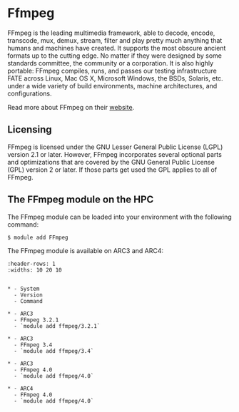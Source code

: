 # Ffmpeg

FFmpeg is the leading multimedia framework, able to decode, encode, transcode, mux, demux, stream, filter and play pretty much anything that humans and machines have created. It supports the most obscure ancient formats up to the cutting edge. No matter if they were designed by some standards committee, the community or a corporation. It is also highly portable: FFmpeg compiles, runs, and passes our testing infrastructure FATE across Linux, Mac OS X, Microsoft Windows, the BSDs, Solaris, etc. under a wide variety of build environments, machine architectures, and configurations.

Read more about FFmpeg on their [website](http://www.ffmpeg.org/).



## Licensing 

FFmpeg is licensed under the GNU Lesser General Public License (LGPL) version 2.1 or later. However, FFmpeg incorporates several optional parts and optimizations that are covered by the GNU General Public License (GPL) version 2 or later. If those parts get used the GPL applies to all of FFmpeg.



## The FFmpeg module on the HPC

The FFmpeg module can be loaded into your environment with the following command:

```bash
$ module add FFmpeg
```

The FFmpeg module is available on ARC3 and ARC4:

```{list-table}
:header-rows: 1
:widths: 10 20 10


* - System
  - Version
  - Command

* - ARC3
  - FFmpeg 3.2.1
  - `module add ffmpeg/3.2.1`

* - ARC3
  - FFmpeg 3.4
  - `module add ffmpeg/3.4`

* - ARC3
  - FFmpeg 4.0
  - `module add ffmpeg/4.0`

* - ARC4
  - FFmpeg 4.0
  - `module add ffmpeg/4.0`

```